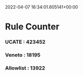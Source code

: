2022-04-07 16:34:01.605141+00:00
# Rule Counter 
 ### UCATE : 423452

 ### Veneto : 18195

 ### Allowlist : 13922